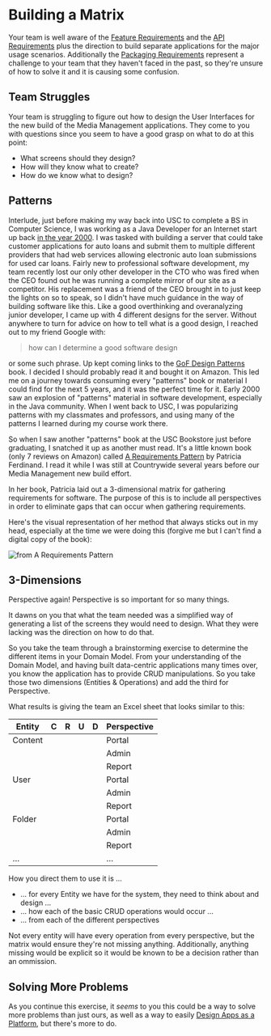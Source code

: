 # Building a Matrix

Your team is well aware of the [Feature Requirements](reqs.md#feature-requirements) and
the [API Requirements](reqs.md#api-requirements) plus the direction to
build separate applications for the major usage scenarios.  Additionally the [Packaging Requirements](reqs.md#packaging-requirements)
represent a challenge to your team that they haven't faced in the past, so they're unsure of
how to solve it and it is causing some confusion.

## Team Struggles

Your team is struggling to figure out how to design the User Interfaces for the new build of the
Media Management applications.  They come to you with questions since you seem to have a good
grasp on what to do at this point:

* What screens should they design?
* How will they know what to create?
* How do we know what to design?

## Patterns

Interlude, just before making my way back into USC to complete a BS in Computer Science, I was working as a
Java Developer for an Internet start up back [in the year 2000](https://youtu.be/kmzpdd4pWvM?t=51).  I was tasked with building a server that could
take customer applications for auto loans and submit them to multiple different providers that
had web services allowing electronic auto loan submissions for used car loans.  Fairly new to
professional software development, my team recently lost our only other developer in the CTO who was fired when the CEO
found out he was running a complete mirror of our site as a competitor.  His replacement was a
friend of the CEO brought in to just keep the lights on so to speak, so I didn't have much
guidance in the way of building software like this.  Like a good overthinking and overanalyzing
junior developer, I came up with 4 different designs for the server.  Without anywhere to turn
for advice on how to tell what is a good design, I reached out to my friend Google with:

> how can I determine a good software design

or some such phrase.  Up kept coming links to the [GoF Design Patterns](https://en.wikipedia.org/wiki/Design_Patterns)
book.  I decided I should probably read it and bought it on Amazon.  This led me on a journey
towards consuming every "patterns" book or material I could find for the next 5 years, and it was the perfect time for it.  Early 2000 saw an explosion of "patterns" material in software development, especially in the Java community.  When I went back to USC, I was popularizing patterns with my classmates and professors, and using many of the patterns I learned during my course work there.

So when I saw another "patterns" book at the USC Bookstore just before graduating, I
snatched it up as another must read.  It's a little known book (only 7 reviews on Amazon) called
[A Requirements Pattern](https://www.amazon.com/Requirements-Pattern-Succeeding-Internet-Economy/dp/0201738260/)
by Patricia Ferdinand.  I read it while I was still at Countrywide several years before our Media
Management new build effort.

In her book, Patricia laid out a 3-dimensional matrix for gathering requirements for software.
The purpose of this is to include all perspectives in order to eliminate gaps that can occur
when gathering requirements.

Here's the visual representation of her method that always sticks out in my head, especially at
the time we were doing this (forgive me but I can't find a digital copy of the book):

![from _A Requirements Pattern_](reqs_pattern_book.png)

## 3-Dimensions

Perspective again!  Perspective is so important for so many things.

It dawns on you that what the team needed was a simplified way of generating a list of the
screens they would need to design.  What they were lacking was the direction on how
to do that.

So you take the team through a brainstorming exercise to determine the different
items in your Domain Model.  From your understanding of the Domain Model, and having built data-centric
applications many times over, you know the application has to provide CRUD manipulations.  So you take those two dimensions (Entities & Operations) and
add the third for Perspective.

What results is giving the team an Excel sheet that looks similar to this:

| Entity  | C | R | U | D | Perspective |
|---------|---|---|---|---|-------------|
| Content |   |   |   |   | Portal      |
|         |   |   |   |   | Admin       |
|         |   |   |   |   | Report      |
| User    |   |   |   |   | Portal      |
|         |   |   |   |   | Admin       |
|         |   |   |   |   | Report      |
| Folder  |   |   |   |   | Portal      |
|         |   |   |   |   | Admin       |
|         |   |   |   |   | Report      |
| …       |   |   |   |   | …           |

How you direct them to use it is …

* … for every Entity we have for the system, they need to think about and design …
* … how each of the basic CRUD operations would occur …
* … from each of the different perspectives

Not every entity will have every operation from every perspective, but the matrix would ensure
they're not missing anything.  Additionally, anything missing would be explicit so it would be
known to be a decision rather than an ommission.

## Solving More Problems

As you continue this exercise, it _seems_ to you this could be a way to solve more problems
than just ours, as well as a way to easily [Design Apps as a Platform](platform.md), but there's
more to do.
